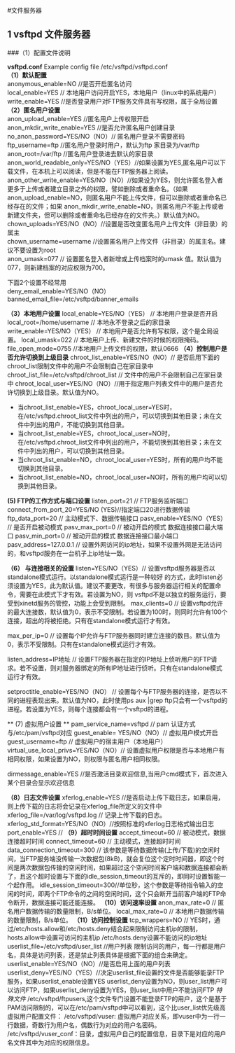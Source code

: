 #文件服务器

## 1 vsftpd 文件服务器
###（1）配置文件说明

**vsftpd.conf**
 Example config file /etc/vsftpd/vsftpd.conf  
**（1）默认配置**  
anonymous_enable=NO //是否开启匿名访问  
local_enable=YES // 本地用户访问开启YES，本地用户（linux中的系统用户）  
write_enable=YES //是否登录用户对FTP服务文件具有写权限，属于全局设置  
**（2）匿名用户设置**  
anon_upload_enable=YES //匿名用户上传权限开启  
anon_mkdir_write_enable=YES //是否允许匿名用户创建目录  
no_anon_password=YES/NO（NO）// 匿名用户登录不需要密码  
ftp_username=ftp //匿名用户登录时用户，默认为ftp 家目录为/var/ftp  
anon_root=/var/ftp //匿名用户登录进去默认的家目录  
anon_world_readable_only=YES/NO（YES）//如果设置为YES,匿名用户可以下载文件，在本机上可以阅读，但是不能在FTP服务器上阅读。
anon_other_write_enable=YES/NO（NO）//如果设为YES，则允许匿名登入者更多于上传或者建立目录之外的权限，譬如删除或者重命名。（如果 anon_upload_enable=NO，则匿名用户不能上传文件，但可以删除或者重命名已经存在的文件；如果 anon_mkdir_write_enable=NO，则匿名用户不能上传或者新建文件夹，但可以删除或者重命名已经存在的文件夹。）默认值为NO。  
chown_uploads=YES/NO（NO）//设置是否改变匿名用户上传文件（非目录）的属主  
chown_username=username //设置匿名用户上传文件（非目录）的属主名。建议不要设置为root  
anon_umask=077 // 设置匿名登入者新增或上传档案时的umask 值。默认值为077，则新建档案的对应权限为700。  

下面2个设置不经常用  
deny_email_enable=YES/NO（NO）  
banned_email_file=/etc/vsftpd/banner_emails  

**（3）本地用户设置**
local_enable=YES/NO（YES） // 本地用户登录是否开启
local_root=/home/username // 本地永不登录之后的家目录
write_enable=YES/NO（YES） // 本地用户是否允许有写权限，这个是全局设置。
local_umask=022 // 本地用户上传、新建文件的时候的权限掩码。
file_open_mode=0755 //本地用户上传文件的权限，默认0666
**（4）控制用户是否允许切换到上级目录**
chroot_list_enable=YES/NO（NO）// 是否启用下面的chroot_list限制文件中的用户不会限制自己在家目录中
chroot_list_file=/etc/vsftpd/chroot_list // 文件中的用户不会限制自己在家目录中
chroot_local_user=YES/NO（NO）//用于指定用户列表文件中的用户是否允许切换到上级目录。默认值为NO。
- 当chroot_list_enable=YES，chroot_local_user=YES时，在/etc/vsftpd.chroot_list文件中列出的用户，可以切换到其他目录；未在文件中列出的用户，不能切换到其他目录。
- 当chroot_list_enable=YES，chroot_local_user=NO时，在/etc/vsftpd.chroot_list文件中列出的用户，不能切换到其他目录；未在文件中列出的用户，可以切换到其他目录。
- 当chroot_list_enable=NO，chroot_local_user=YES时，所有的用户均不能切换到其他目录。
- 当chroot_list_enable=NO，chroot_local_user=NO时，所有的用户均可以切换到其他目录。

**(5) FTP的工作方式与端口设置**
listen_port=21 // FTP服务监听端口
connect_from_port_20=YES/NO (YES)//指定端口20进行数据传输
ftp_data_port=20 // 主动模式下、数据传输接口
pasv_enable=YES/NO（YES） // 是否开启被动模式
pasv_max_port=0 // 被动开启的模式 数据连接接口最大端口
pasv_min_port=0 // 被动开启的模式 数据连接接口最小端口
pasv_address=127.0.0.1 // 设置外网访问的ip地址，如果不设置外网是无法访问的，和vsftpd服务在一台机子上ip地址一致。

**（6） 与连接相关的设置**
listen=YES/NO（YES）// 设置vsftpd服务器是否以standalone模式运行。以standalone模式运行是一种较好 的方式，此时listen必须设置为YES，此为默认值。建议不要更改，有很多与服务器运行相关的配置命令，需要在此模式下才有效。若设置为NO，则 vsftpd不是以独立的服务运行，要受到xinetd服务的管控，功能上会受到限制。
max_clients=0 // 设置vsftpd允许的最大连接数，默认值为0，表示不受限制。若设置为100时，则同时允许有100个连接，超出的将被拒绝。只有在standalone模式运行才有效。

max_per_ip=0 // 设置每个IP允许与FTP服务器同时建立连接的数目。默认值为0，表示不受限制。只有在standalone模式运行才有效。

listen_address=IP地址 // 设置FTP服务器在指定的IP地址上侦听用户的FTP请求。若不设置，则对服务器绑定的所有IP地址进行侦听。只有在standalone模式运行才有效。

setproctitle_enable=YES/NO（NO） // 设置每个与FTP服务器的连接，是否以不同的进程表现出来。默认值为NO，此时使用ps aux |grep ftp只会有一个vsftpd的进程。若设置为YES，则每个连接都会有一个vsftpd的进程。

** (7) 虚拟用户设置 **
pam_service_name=vsftpd // pam 认证方式与/etc/pam/vsftpd对应
guest_enable= YES/NO（NO）// 虚拟用户模式开启
guest_username=ftp // 虚拟用户的宿主用户（本地用户）
virtual_use_local_privs=YES/NO（NO）// 设置虚拟用户权限是否与本地用户有相同权限，如果设置为NO，则权限与匿名用户相同权限。

dirmessage_enable=YES //是否激活目录欢迎信息,当用户cmd模式下，首次进入某个目录会显示欢迎信息

**（8）日志文件设置**
xferlog_enable=YES //是否启动上传下载日志，如果启用，则上传下载的日志将会记录在xferlog_file所定义的文件中
xferlog_file=/var/log/vsftpd.log // 记录上传下载的日志。
xferlog_std_format=YES/NO（NO）//按照标准的xferlog日志格式输出日志
port_enable=YES //
**（9）超时时间设置**
accept_timeout=60 // 被动模式，数据连接超时时间
connect_timeout=60 // 主动模式，连接超时时间
data_connection_timeout=300 // 该参数是等待数据传输(上传/下载)的空闲时间，当FTP服务端没传输一次数据包(8kB)，就会复位这个定时时间器，即这个时间是两次数据包传输的空闲时间，如果超过这个空闲时间客户端和数据连接都会断了，且这个超时设置与下面的idle_session_timeout的互斥的，即同时设置智能一个起作用。
idle_session_timeout=300//单位秒，这个参数是等待指令输入的空闲的时间，即两个FTP命令的之间的空闲时间，这个只会断开当前客户端的FTP命令断开，数据连接可能还能连接。
**（10）访问速率设置**
anon_max_rate=0 // 匿名用户数据传输的数量限制，B/s单位。
local_max_rate=0 //  本地用户数据传输的数量限制，B/s单位。
**（11）访问控制设置**
tcp_wrappers=NO // YES时，通过/etc/hosts.allow和/etc/hosts.deny结合起来限制访问主机ip的限制，hosts.allow中设置可访问的主机ip /etc/hosts.deny设置不能访问的ip地址
userlist_file=/etc/vsftpd/user_list //用户列表 限制访问的用户，每一行都是用户名，具体是访问列表，还是禁止列表具体是根据下面的组合来确定。
userlist_enable=YES/NO（NO）//是否启用上面的用户列表
userlist_deny=YES/NO（YES）//决定userlist_file设置的文件是否能够能录FTP服务，如果userlist_enable设置YES userlist_deny设置为NO，则user_list用户可以访问FTP，如果userlist_deny设置为YES，则user_list中用户不能访问FTP
*特殊文件*
/etc/vsftpd/ftpusers,这个文件专门设置不能登录FTP的用户，这个是基于PAM访问限制的，可以在/etc/pam/vsftpd中可以看到，这个比user_list优先级高
虚拟用户配置文件：
/etc/vsftpd/vuser: 虚拟用户对应关系，即vuser中为一行一行数据，奇数行为用户名，偶数行为对应的用户名密码。
/etc/vsftpd/vuser_conf：目录，虚拟用户自己的配置信息，目录下是对应的用户名文件其中为对应的权限信息。




